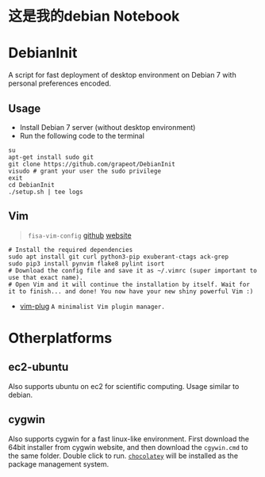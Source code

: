 这是我的debian Notebook
==========


DebianInit
==========

A script for fast deployment of desktop environment on Debian 7 with personal preferences encoded.

## Usage

* Install Debian 7 server (without desktop environment)
* Run the following code to the terminal

```
su
apt-get install sudo git
git clone https://github.com/grapeot/DebianInit
visudo # grant your user the sudo privilege
exit
cd DebianInit
./setup.sh | tee logs
```

## Vim
> `fisa-vim-config` [github](https://github.com/fisadev/fisa-vim-config) [website](https://vim.fisadev.com/)
```
# Install the required dependencies
sudo apt install git curl python3-pip exuberant-ctags ack-grep
sudo pip3 install pynvim flake8 pylint isort
# Download the config file and save it as ~/.vimrc (super important to use that exact name).
# Open Vim and it will continue the installation by itself. Wait for it to finish... and done! You now have your new shiny powerful Vim :) 
```
- [vim-plug](https://github.com/junegunn/vim-plug/) `A minimalist Vim plugin manager.`


# Otherplatforms

## ec2-ubuntu

Also supports ubuntu on ec2 for scientific computing. Usage similar to debian.

## cygwin

Also supports cygwin for a fast linux-like environment. First download the 64bit installer from cygwin website, and then download the `cgywin.cmd` to the same folder. Double click to run. [`chocolatey`](https://chocolatey.org/) will be installed as the package management system.

